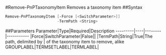 #Remove-PnPTaxonomyItem
Removes a taxonomy item
##Syntax
```powershell
Remove-PnPTaxonomyItem [-Force [<SwitchParameter>]]
                       -TermPath <String>
```


##Parameters
Parameter|Type|Required|Description
---------|----|--------|-----------
|Force|SwitchParameter|False||
|TermPath|String|True|The path, delimited by | of the taxonomy item to remove, alike GROUPLABEL|TERMSETLABEL|TERMLABEL|
